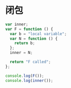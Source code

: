 # 闭包

<div class="run"></div>

```JavaScript
var inner;
var F = function () {
  var b = "local variable";
  var N = function () {
    return b;
  };
  inner = N;

  return "F called";
};

console.log(F());
console.log(inner());
```
